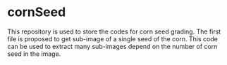 # cornSeed

This repository is used to store the codes for corn seed grading. The first file is proposed to get sub-image of a single seed of the corn. This code can be used to extract many sub-images depend on the number of corn seed in the image.

